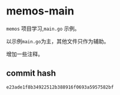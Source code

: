 # memos-main

`memos` 项目学习,`main.go` 示例。

以示例`main.go`为主，其他文件只作为辅助。

增加一些注释。

## commit hash

```text
e23ade1f8b34922512b388916f0693a5957582bf
```

